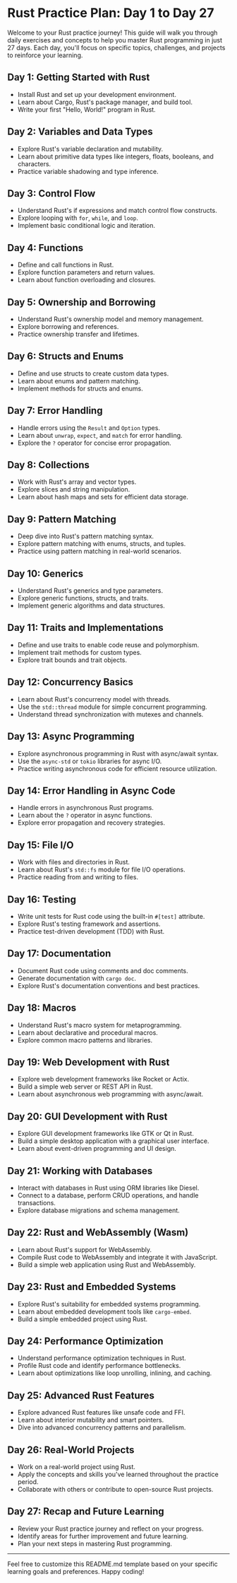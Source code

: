 # Rust Practice Plan: Day 1 to Day 27

Welcome to your Rust practice journey! This guide will walk you through daily exercises and concepts to help you master Rust programming in just 27 days. Each day, you'll focus on specific topics, challenges, and projects to reinforce your learning.

## Day 1: Getting Started with Rust

- Install Rust and set up your development environment.
- Learn about Cargo, Rust's package manager, and build tool.
- Write your first "Hello, World!" program in Rust.

## Day 2: Variables and Data Types

- Explore Rust's variable declaration and mutability.
- Learn about primitive data types like integers, floats, booleans, and characters.
- Practice variable shadowing and type inference.

## Day 3: Control Flow

- Understand Rust's if expressions and match control flow constructs.
- Explore looping with `for`, `while`, and `loop`.
- Implement basic conditional logic and iteration.

## Day 4: Functions

- Define and call functions in Rust.
- Explore function parameters and return values.
- Learn about function overloading and closures.

## Day 5: Ownership and Borrowing

- Understand Rust's ownership model and memory management.
- Explore borrowing and references.
- Practice ownership transfer and lifetimes.

## Day 6: Structs and Enums

- Define and use structs to create custom data types.
- Learn about enums and pattern matching.
- Implement methods for structs and enums.

## Day 7: Error Handling

- Handle errors using the `Result` and `Option` types.
- Learn about `unwrap`, `expect`, and `match` for error handling.
- Explore the `?` operator for concise error propagation.

## Day 8: Collections

- Work with Rust's array and vector types.
- Explore slices and string manipulation.
- Learn about hash maps and sets for efficient data storage.

## Day 9: Pattern Matching

- Deep dive into Rust's pattern matching syntax.
- Explore pattern matching with enums, structs, and tuples.
- Practice using pattern matching in real-world scenarios.

## Day 10: Generics

- Understand Rust's generics and type parameters.
- Explore generic functions, structs, and traits.
- Implement generic algorithms and data structures.

## Day 11: Traits and Implementations

- Define and use traits to enable code reuse and polymorphism.
- Implement trait methods for custom types.
- Explore trait bounds and trait objects.

## Day 12: Concurrency Basics

- Learn about Rust's concurrency model with threads.
- Use the `std::thread` module for simple concurrent programming.
- Understand thread synchronization with mutexes and channels.

## Day 13: Async Programming

- Explore asynchronous programming in Rust with async/await syntax.
- Use the `async-std` or `tokio` libraries for async I/O.
- Practice writing asynchronous code for efficient resource utilization.

## Day 14: Error Handling in Async Code

- Handle errors in asynchronous Rust programs.
- Learn about the `?` operator in async functions.
- Explore error propagation and recovery strategies.

## Day 15: File I/O

- Work with files and directories in Rust.
- Learn about Rust's `std::fs` module for file I/O operations.
- Practice reading from and writing to files.

## Day 16: Testing

- Write unit tests for Rust code using the built-in `#[test]` attribute.
- Explore Rust's testing framework and assertions.
- Practice test-driven development (TDD) with Rust.

## Day 17: Documentation

- Document Rust code using comments and doc comments.
- Generate documentation with `cargo doc`.
- Explore Rust's documentation conventions and best practices.

## Day 18: Macros

- Understand Rust's macro system for metaprogramming.
- Learn about declarative and procedural macros.
- Explore common macro patterns and libraries.

## Day 19: Web Development with Rust

- Explore web development frameworks like Rocket or Actix.
- Build a simple web server or REST API in Rust.
- Learn about asynchronous web programming with async/await.

## Day 20: GUI Development with Rust

- Explore GUI development frameworks like GTK or Qt in Rust.
- Build a simple desktop application with a graphical user interface.
- Learn about event-driven programming and UI design.

## Day 21: Working with Databases

- Interact with databases in Rust using ORM libraries like Diesel.
- Connect to a database, perform CRUD operations, and handle transactions.
- Explore database migrations and schema management.

## Day 22: Rust and WebAssembly (Wasm)

- Learn about Rust's support for WebAssembly.
- Compile Rust code to WebAssembly and integrate it with JavaScript.
- Build a simple web application using Rust and WebAssembly.

## Day 23: Rust and Embedded Systems

- Explore Rust's suitability for embedded systems programming.
- Learn about embedded development tools like `cargo-embed`.
- Build a simple embedded project using Rust.

## Day 24: Performance Optimization

- Understand performance optimization techniques in Rust.
- Profile Rust code and identify performance bottlenecks.
- Learn about optimizations like loop unrolling, inlining, and caching.

## Day 25: Advanced Rust Features

- Explore advanced Rust features like unsafe code and FFI.
- Learn about interior mutability and smart pointers.
- Dive into advanced concurrency patterns and parallelism.

## Day 26: Real-World Projects

- Work on a real-world project using Rust.
- Apply the concepts and skills you've learned throughout the practice period.
- Collaborate with others or contribute to open-source Rust projects.

## Day 27: Recap and Future Learning

- Review your Rust practice journey and reflect on your progress.
- Identify areas for further improvement and future learning.
- Plan your next steps in mastering Rust programming.

---

Feel free to customize this README.md template based on your specific learning goals and preferences. Happy coding!
